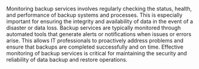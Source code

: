 Monitoring backup services involves regularly checking the status, health, and performance of backup systems and processes. This is especially important for ensuring the integrity and availability of data in the event of a disaster or data loss. Backup services are typically monitored through automated tools that generate alerts or notifications when issues or errors arise. This allows IT professionals to proactively address problems and ensure that backups are completed successfully and on time. Effective monitoring of backup services is critical for maintaining the security and reliability of data backup and restore operations.
